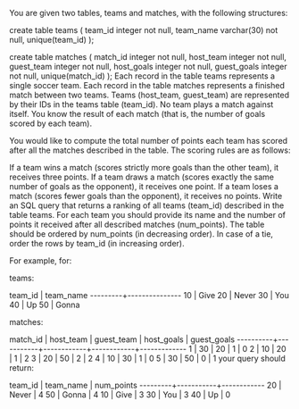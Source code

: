 You are given two tables, teams and matches, with the following structures:

create table teams (
team_id integer not null,
team_name varchar(30) not null,
unique(team_id)
);

create table matches (
match_id integer not null,
host_team integer not null,
guest_team integer not null,
host_goals integer not null,
guest_goals integer not null,
unique(match_id)
);
Each record in the table teams represents a single soccer team. Each record in the table matches represents a finished match between two teams. Teams (host_team, guest_team) are represented by their IDs in the teams table (team_id). No team plays a match against itself. You know the result of each match (that is, the number of goals scored by each team).

You would like to compute the total number of points each team has scored after all the matches described in the table. The scoring rules are as follows:

If a team wins a match (scores strictly more goals than the other team), it receives three points.
If a team draws a match (scores exactly the same number of goals as the opponent), it receives one point.
If a team loses a match (scores fewer goals than the opponent), it receives no points.
Write an SQL query that returns a ranking of all teams (team_id) described in the table teams. For each team you should provide its name and the number of points it received after all described matches (num_points). The table should be ordered by num_points (in decreasing order). In case of a tie, order the rows by team_id (in increasing order).

For example, for:

teams:

team_id | team_name
---------+---------------
10      | Give
20      | Never
30      | You
40      | Up
50      | Gonna


matches:

match_id | host_team | guest_team | host_goals | guest_goals
----------+-----------+------------+------------+-------------
1        | 30        | 20         | 1          | 0
2        | 10        | 20         | 1          | 2
3        | 20        | 50         | 2          | 2
4        | 10        | 30         | 1          | 0
5        | 30        | 50         | 0          | 1
your query should return:

team_id | team_name | num_points
---------+-----------+------------
20      | Never     | 4
50      | Gonna     | 4
10      | Give      | 3
30      | You       | 3
40      | Up        | 0